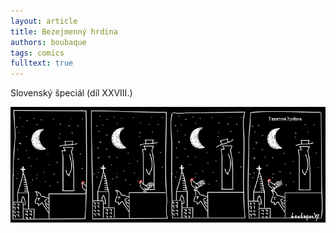 ```yaml
---
layout: article
title: Bezejmenný hrdina
authors: boubaque
tags: comics
fulltext: true
---
```


Slovenský špeciál (díl XXVIII.)

<div class="hrdina"><img src="special4-fmt.jpg"></div>
